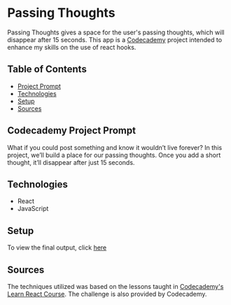 # **Passing Thoughts**

Passing Thoughts gives a space for the user's passing thoughts, which will disappear after 15 seconds. This app is a [Codecademy](https://www.codecademy.com/learn/react-101) project intended to enhance my skills on the use of react hooks.

## Table of Contents

- [Project Prompt](#codecademy-project-prompt)
- [Technologies](#technologies)
- [Setup](#setup)
- [Sources](#sources)

## Codecademy Project Prompt

What if you could post something and know it wouldn’t live forever? In this project, we’ll build a place for our passing thoughts. Once you add a short thought, it’ll disappear after just 15 seconds.

## Technologies

- React
- JavaScript

## Setup

To view the final output, click [here](https://daniellabrador-codecademy-passing-thoughts.netlify.app)

## Sources

The techniques utilized was based on the lessons taught in [Codecademy's Learn React Course](https://www.codecademy.com/learn/react-101). The challenge is also provided by Codecademy.
